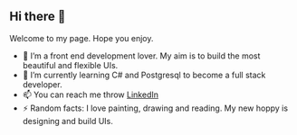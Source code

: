 ## Hi there 👋
Welcome to my page. Hope you enjoy.

- 🔭 I’m a front end development lover. My aim is to build the most beautiful and flexible UIs.
- 🌱 I’m currently learning C# and Postgresql to become a full stack developer.
- 📫 You can reach me throw [LinkedIn](https://linkedin.com/in/almaha-altamimi-936264183)
- ⚡ Random facts: I love painting, drawing and reading. My new hoppy is designing and build UIs.

